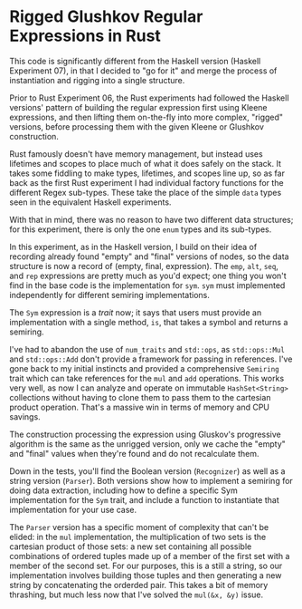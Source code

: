 # Rigged Glushkov Regular Expressions in Rust

This code is significantly different from the Haskell version (Haskell
Experiment 07), in that I decided to "go for it" and merge the process
of instantiation and rigging into a single structure. 

Prior to Rust Experiment 06, the Rust experiments had followed the
Haskell versions' pattern of building the regular expression first using
Kleene expressions, and then lifting them on-the-fly into more complex,
"rigged" versions, before processing them with the given Kleene or
Glushkov construction.

Rust famously doesn't have memory management, but instead uses lifetimes
and scopes to place much of what it does safely on the stack.  It takes
some fiddling to make types, lifetimes, and scopes line up, so as far
back as the first Rust experiment I had individual factory functions for
the different Regex sub-types.  These take the place of the simple
`data` types seen in the equivalent Haskell experiments.

With that in mind, there was no reason to have two different data
structures; for this experiment, there is only the one `enum` types and
its sub-types.

In this experiment, as in the Haskell version, I build on their idea of
recording already found "empty" and "final" versions of nodes, so the
data structure is now a record of (empty, final, expression).  The
`emp`, `alt`, `seq`, and `rep` expressions are pretty much as you'd
expect; one thing you won't find in the base code is the implementation
for `sym`.  `sym` must implemented independently for different semiring
implementations.

The `Sym` expression is a *trait* now; it says that users must provide
an implementation with a single method, `is`, that takes a symbol and
returns a semiring.

I've had to abandon the use of `num_traits` and `std::ops`, as
`std::ops::Mul` and `std::ops::Add` don't provide a framework for
passing in references.  I've gone back to my initial instincts and
provided a comprehensive `Semiring` trait which can take references for
the `mul` and `add` operations.  This works very well, as now I can
analyze and operate on immutable `HashSet<String>` collections without
having to clone them to pass them to the cartesian product operation.
That's a massive win in terms of memory and CPU savings.

The construction processing the expression using Gluskov's progressive
algorithm is the same as the unrigged version, only we cache the "empty"
and "final" values when they're found and do not recalculate them.

Down in the tests, you'll find the Boolean version (`Recognizer`) as
well as a string version (`Parser`).  Both versions show how to
implement a semiring for doing data extraction, including how to define
a specific Sym implementation for the `Sym` trait, and include a
function to instantiate that implementation for your use case.

The `Parser` version has a specific moment of complexity that can't be
elided: in the `mul` implementation, the multiplication of two sets is
the cartesian product of those sets: a new set containing all possible
combinations of ordered tuples made up of a member of the first set with
a member of the second set.  For our purposes, this is a still a string,
so our implementation involves building those tuples and then generating
a new string by concatenating the orderded pair.  This takes a bit of
memory thrashing, but much less now that I've solved the `mul(&x, &y)`
issue.
